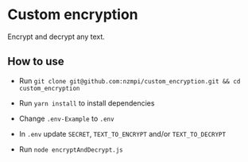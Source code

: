 # Custom encryption

Encrypt and decrypt any text.

## How to use
    
  - Run `git clone git@github.com:nzmpi/custom_encryption.git && cd custom_encryption`
  
  - Run `yarn install` to install dependencies

  - Change `.env-Example` to `.env`

  - In `.env` update `SECRET`, `TEXT_TO_ENCRYPT` and/or `TEXT_TO_DECRYPT`

  - Run `node encryptAndDecrypt.js`


